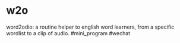 # w2o
word2odio: a routine helper to english word learners, from a specific wordlist to a clip of audio. #mini_program #wechat
